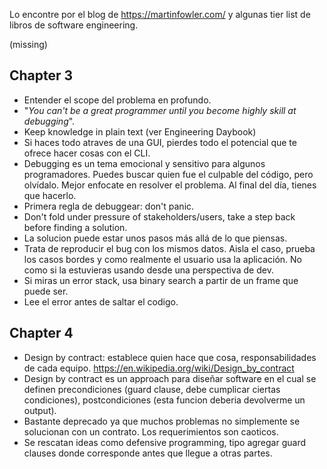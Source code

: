 Lo encontre por el blog de https://martinfowler.com/ y algunas tier list de libros de software engineering.


(missing)

## Chapter 3
- Entender el scope del problema en profundo.
- "*You can't be a great programmer until you become highly skill at debugging*".
- Keep knowledge in plain text (ver Engineering Daybook)
- Si haces todo atraves de una GUI, pierdes todo el potencial que te ofrece hacer cosas con el CLI.
- Debugging es un tema emocional y sensitivo para algunos programadores. Puedes buscar quien fue el culpable del código, pero olvídalo. Mejor enfocate en resolver el problema. Al final del día, tienes que hacerlo. 
- Primera regla de debuggear: don't panic.
- Don't fold under pressure of stakeholders/users, take a step back before  finding a solution. 
- La solucion puede estar unos pasos más allá de lo que piensas.
- Trata de reproducir el bug con los mismos datos. Aisla el caso, prueba los casos bordes y como realmente el usuario usa la aplicación. No como si la estuvieras usando desde una perspectiva de dev.
- Si miras un error stack, usa binary search a partir de un frame que puede ser.
- Lee el error antes de saltar el codigo.

## Chapter 4
- Design by contract: establece quien hace que cosa, responsabilidades de cada equipo. https://en.wikipedia.org/wiki/Design_by_contract
- Design by contract es un approach para diseñar software en el cual se definen precondiciones (guard clause, debe cumplicar ciertas condiciones), postcondiciones (esta funcion deberia devolverme un output).
- Bastante deprecado ya que muchos problemas no simplemente se solucionan con un contrato. Los  requerimientos son caoticos.
- Se rescatan ideas como defensive programming, tipo agregar guard clauses donde corresponde antes que llegue a otras partes.